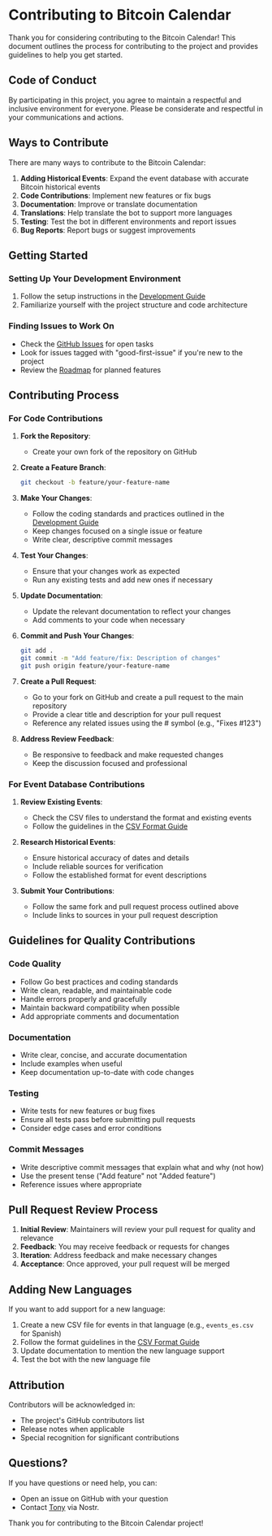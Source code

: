 # Contributing to Bitcoin Calendar

Thank you for considering contributing to the Bitcoin Calendar! This document outlines the process for contributing to the project and provides guidelines to help you get started.

## Code of Conduct

By participating in this project, you agree to maintain a respectful and inclusive environment for everyone. Please be considerate and respectful in your communications and actions.

## Ways to Contribute

There are many ways to contribute to the Bitcoin Calendar:

1. **Adding Historical Events**: Expand the event database with accurate Bitcoin historical events
2. **Code Contributions**: Implement new features or fix bugs
3. **Documentation**: Improve or translate documentation
4. **Translations**: Help translate the bot to support more languages
5. **Testing**: Test the bot in different environments and report issues
6. **Bug Reports**: Report bugs or suggest improvements

## Getting Started

### Setting Up Your Development Environment

1. Follow the setup instructions in the [Development Guide](DEVELOPMENT.md)
2. Familiarize yourself with the project structure and code architecture

### Finding Issues to Work On

- Check the [GitHub Issues](https://github.com/Bitcoin-Calendar/calendar-bot/issues) for open tasks
- Look for issues tagged with "good-first-issue" if you're new to the project
- Review the [Roadmap](ROADMAP.md) for planned features

## Contributing Process

### For Code Contributions

1. **Fork the Repository**:
   - Create your own fork of the repository on GitHub

2. **Create a Feature Branch**:
   ```bash
   git checkout -b feature/your-feature-name
   ```

3. **Make Your Changes**:
   - Follow the coding standards and practices outlined in the [Development Guide](DEVELOPMENT.md)
   - Keep changes focused on a single issue or feature
   - Write clear, descriptive commit messages

4. **Test Your Changes**:
   - Ensure that your changes work as expected
   - Run any existing tests and add new ones if necessary

5. **Update Documentation**:
   - Update the relevant documentation to reflect your changes
   - Add comments to your code when necessary

6. **Commit and Push Your Changes**:
   ```bash
   git add .
   git commit -m "Add feature/fix: Description of changes"
   git push origin feature/your-feature-name
   ```

7. **Create a Pull Request**:
   - Go to your fork on GitHub and create a pull request to the main repository
   - Provide a clear title and description for your pull request
   - Reference any related issues using the # symbol (e.g., "Fixes #123")

8. **Address Review Feedback**:
   - Be responsive to feedback and make requested changes
   - Keep the discussion focused and professional

### For Event Database Contributions

1. **Review Existing Events**:
   - Check the CSV files to understand the format and existing events
   - Follow the guidelines in the [CSV Format Guide](CSV_FORMAT.md)

2. **Research Historical Events**:
   - Ensure historical accuracy of dates and details
   - Include reliable sources for verification
   - Follow the established format for event descriptions

3. **Submit Your Contributions**:
   - Follow the same fork and pull request process outlined above
   - Include links to sources in your pull request description

## Guidelines for Quality Contributions

### Code Quality

- Follow Go best practices and coding standards
- Write clean, readable, and maintainable code
- Handle errors properly and gracefully
- Maintain backward compatibility when possible
- Add appropriate comments and documentation

### Documentation

- Write clear, concise, and accurate documentation
- Include examples when useful
- Keep documentation up-to-date with code changes

### Testing

- Write tests for new features or bug fixes
- Ensure all tests pass before submitting pull requests
- Consider edge cases and error conditions

### Commit Messages

- Write descriptive commit messages that explain what and why (not how)
- Use the present tense ("Add feature" not "Added feature")
- Reference issues where appropriate

## Pull Request Review Process

1. **Initial Review**: Maintainers will review your pull request for quality and relevance
2. **Feedback**: You may receive feedback or requests for changes
3. **Iteration**: Address feedback and make necessary changes
4. **Acceptance**: Once approved, your pull request will be merged

## Adding New Languages

If you want to add support for a new language:

1. Create a new CSV file for events in that language (e.g., `events_es.csv` for Spanish)
2. Follow the format guidelines in the [CSV Format Guide](CSV_FORMAT.md)
3. Update documentation to mention the new language support
4. Test the bot with the new language file

## Attribution

Contributors will be acknowledged in:
- The project's GitHub contributors list
- Release notes when applicable
- Special recognition for significant contributions

## Questions?

If you have questions or need help, you can:
- Open an issue on GitHub with your question
- Contact [Tony](https://njump.me/npub10awzknjg5r5lajnr53438ndcyjylgqsrnrtq5grs495v42qc6awsj45ys7) via Nostr.

Thank you for contributing to the Bitcoin Calendar project! 